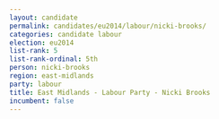 ```yaml
---
layout: candidate
permalink: candidates/eu2014/labour/nicki-brooks/
categories: candidate labour
election: eu2014
list-rank: 5
list-rank-ordinal: 5th
person: nicki-brooks
region: east-midlands
party: labour
title: East Midlands - Labour Party - Nicki Brooks
incumbent: false
---
```

